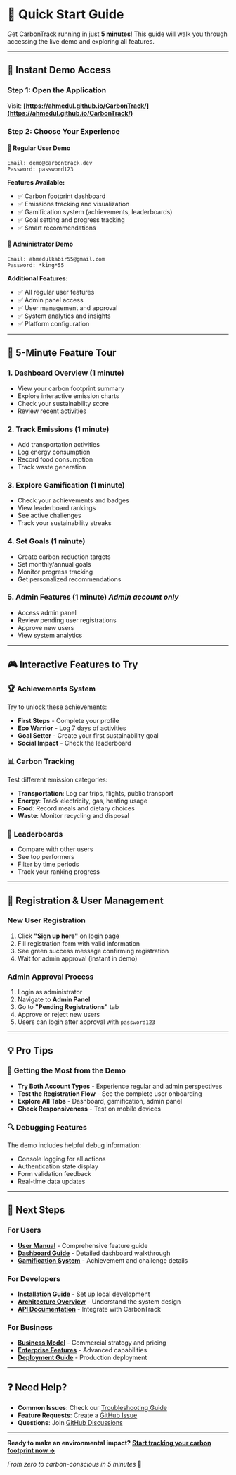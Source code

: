 # 🚀 Quick Start Guide

Get CarbonTrack running in just **5 minutes**! This guide will walk you through accessing the live demo and exploring all features.

---

## 🌟 **Instant Demo Access**

### Step 1: Open the Application
Visit: **[https://ahmedul.github.io/CarbonTrack/](https://ahmedul.github.io/CarbonTrack/)**

### Step 2: Choose Your Experience

#### 👤 **Regular User Demo**
```
Email: demo@carbontrack.dev
Password: password123
```
**Features Available:**
- ✅ Carbon footprint dashboard
- ✅ Emissions tracking and visualization  
- ✅ Gamification system (achievements, leaderboards)
- ✅ Goal setting and progress tracking
- ✅ Smart recommendations

#### 👑 **Administrator Demo**
```
Email: ahmedulkabir55@gmail.com
Password: *king*55
```
**Additional Features:**
- ✅ All regular user features
- ✅ Admin panel access
- ✅ User management and approval
- ✅ System analytics and insights
- ✅ Platform configuration

---

## 🎯 **5-Minute Feature Tour**

### 1. **Dashboard Overview** (1 minute)
- View your carbon footprint summary
- Explore interactive emission charts
- Check your sustainability score
- Review recent activities

### 2. **Track Emissions** (1 minute)
- Add transportation activities
- Log energy consumption
- Record food consumption
- Track waste generation

### 3. **Explore Gamification** (1 minute)
- Check your achievements and badges
- View leaderboard rankings
- See active challenges
- Track your sustainability streaks

### 4. **Set Goals** (1 minute)
- Create carbon reduction targets
- Set monthly/annual goals
- Monitor progress tracking
- Get personalized recommendations

### 5. **Admin Features** (1 minute) *Admin account only*
- Access admin panel
- Review pending user registrations
- Approve new users
- View system analytics

---

## 🎮 **Interactive Features to Try**

### 🏆 **Achievements System**
Try to unlock these achievements:
- **First Steps** - Complete your profile
- **Eco Warrior** - Log 7 days of activities
- **Goal Setter** - Create your first sustainability goal
- **Social Impact** - Check the leaderboard

### 📊 **Carbon Tracking**
Test different emission categories:
- **Transportation**: Log car trips, flights, public transport
- **Energy**: Track electricity, gas, heating usage
- **Food**: Record meals and dietary choices
- **Waste**: Monitor recycling and disposal

### 🏅 **Leaderboards**
- Compare with other users
- See top performers
- Filter by time periods
- Track your ranking progress

---

## 🔧 **Registration & User Management**

### New User Registration
1. Click **"Sign up here"** on login page
2. Fill registration form with valid information
3. See green success message confirming registration
4. Wait for admin approval (instant in demo)

### Admin Approval Process
1. Login as administrator
2. Navigate to **Admin Panel**
3. Go to **"Pending Registrations"** tab  
4. Approve or reject new users
5. Users can login after approval with `password123`

---

## 💡 **Pro Tips**

### 🎯 **Getting the Most from the Demo**
- **Try Both Account Types** - Experience regular and admin perspectives
- **Test the Registration Flow** - See the complete user onboarding
- **Explore All Tabs** - Dashboard, gamification, admin panel
- **Check Responsiveness** - Test on mobile devices

### 🔍 **Debugging Features**
The demo includes helpful debug information:
- Console logging for all actions
- Authentication state display
- Form validation feedback
- Real-time data updates

---

## 🚀 **Next Steps**

### For Users
- [**User Manual**](User-Manual.md) - Comprehensive feature guide
- [**Dashboard Guide**](Dashboard-Guide.md) - Detailed dashboard walkthrough
- [**Gamification System**](Gamification-System.md) - Achievement and challenge details

### For Developers  
- [**Installation Guide**](Installation.md) - Set up local development
- [**Architecture Overview**](Architecture-Overview.md) - Understand the system design
- [**API Documentation**](API-Documentation.md) - Integrate with CarbonTrack

### For Business
- [**Business Model**](Business-Model.md) - Commercial strategy and pricing
- [**Enterprise Features**](Enterprise-Features.md) - Advanced capabilities
- [**Deployment Guide**](Deployment-Guide.md) - Production deployment

---

## ❓ **Need Help?**

- **Common Issues**: Check our [Troubleshooting Guide](Troubleshooting.md)
- **Feature Requests**: Create a [GitHub Issue](https://github.com/ahmedul/CarbonTrack/issues)
- **Questions**: Join [GitHub Discussions](https://github.com/ahmedul/CarbonTrack/discussions)

---

**Ready to make an environmental impact?** [**Start tracking your carbon footprint now →**](https://ahmedul.github.io/CarbonTrack/)

*From zero to carbon-conscious in 5 minutes* 🌱